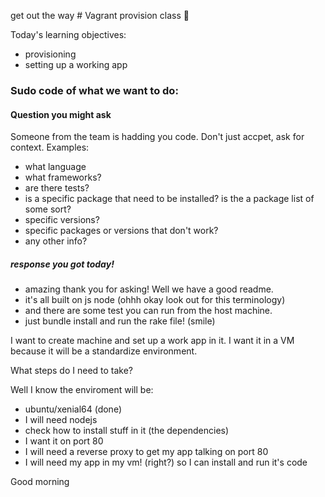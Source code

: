 get out the way # Vagrant provision class :taco:

Today's learning objectives:
- provisioning 
- setting up a working app



### Sudo code of what we want to do: 

#### Question you might ask
Someone from the team is hadding you code. Don't just accpet, ask for context. Examples:
- what language
- what frameworks?
- are there tests? 
- is a specific package that need to be installed? is the a package list of some sort? 
- specific versions?
- specific packages or versions that don't work? 
- any other info? 

##### response you got today!
- amazing <person> thank you for asking! Well we have a good readme.
- it's all built on js node (ohhh okay look out for this terminology)
- and there are some test you can run from the host machine. 
- just bundle install and run the rake file! (smile)

I want to create machine and set up a work app in it. 
I want it in a VM because it will be a standardize environment.

What steps do I need to take?

Well I know the enviroment will be: 
- ubuntu/xenial64 (done)
- I will need nodejs 
- check how to install stuff in it (the dependencies)
- I want it on port 80
- I will need a reverse proxy to get my app talking on port 80 
- I will need my app in my vm! (right?) so I can install and run it's code 


Good morning

